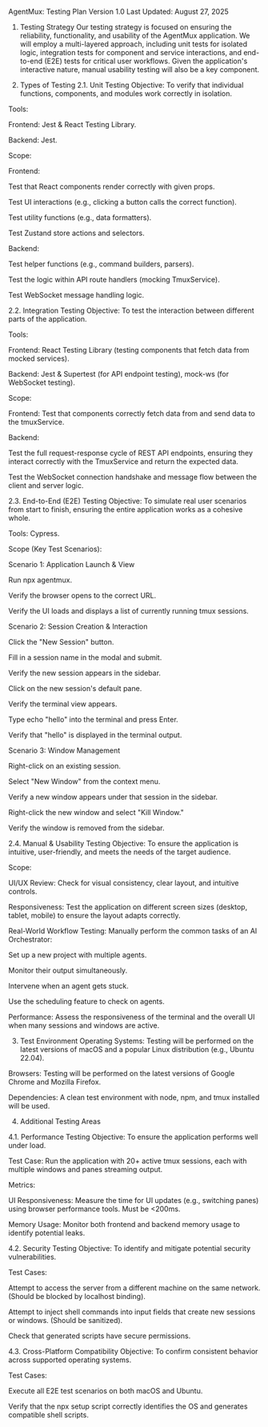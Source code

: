 AgentMux: Testing Plan
Version 1.0
Last Updated: August 27, 2025

1. Testing Strategy
   Our testing strategy is focused on ensuring the reliability, functionality, and usability of the AgentMux application. We will employ a multi-layered approach, including unit tests for isolated logic, integration tests for component and service interactions, and end-to-end (E2E) tests for critical user workflows. Given the application's interactive nature, manual usability testing will also be a key component.

2. Types of Testing
   2.1. Unit Testing
   Objective: To verify that individual functions, components, and modules work correctly in isolation.

Tools:

Frontend: Jest & React Testing Library.

Backend: Jest.

Scope:

Frontend:

Test that React components render correctly with given props.

Test UI interactions (e.g., clicking a button calls the correct function).

Test utility functions (e.g., data formatters).

Test Zustand store actions and selectors.

Backend:

Test helper functions (e.g., command builders, parsers).

Test the logic within API route handlers (mocking TmuxService).

Test WebSocket message handling logic.

2.2. Integration Testing
Objective: To test the interaction between different parts of the application.

Tools:

Frontend: React Testing Library (testing components that fetch data from mocked services).

Backend: Jest & Supertest (for API endpoint testing), mock-ws (for WebSocket testing).

Scope:

Frontend: Test that components correctly fetch data from and send data to the tmuxService.

Backend:

Test the full request-response cycle of REST API endpoints, ensuring they interact correctly with the TmuxService and return the expected data.

Test the WebSocket connection handshake and message flow between the client and server logic.

2.3. End-to-End (E2E) Testing
Objective: To simulate real user scenarios from start to finish, ensuring the entire application works as a cohesive whole.

Tools: Cypress.

Scope (Key Test Scenarios):

Scenario 1: Application Launch & View

Run npx agentmux.

Verify the browser opens to the correct URL.

Verify the UI loads and displays a list of currently running tmux sessions.

Scenario 2: Session Creation & Interaction

Click the "New Session" button.

Fill in a session name in the modal and submit.

Verify the new session appears in the sidebar.

Click on the new session's default pane.

Verify the terminal view appears.

Type echo "hello" into the terminal and press Enter.

Verify that "hello" is displayed in the terminal output.

Scenario 3: Window Management

Right-click on an existing session.

Select "New Window" from the context menu.

Verify a new window appears under that session in the sidebar.

Right-click the new window and select "Kill Window."

Verify the window is removed from the sidebar.

2.4. Manual & Usability Testing
Objective: To ensure the application is intuitive, user-friendly, and meets the needs of the target audience.

Scope:

UI/UX Review: Check for visual consistency, clear layout, and intuitive controls.

Responsiveness: Test the application on different screen sizes (desktop, tablet, mobile) to ensure the layout adapts correctly.

Real-World Workflow Testing: Manually perform the common tasks of an AI Orchestrator:

Set up a new project with multiple agents.

Monitor their output simultaneously.

Intervene when an agent gets stuck.

Use the scheduling feature to check on agents.

Performance: Assess the responsiveness of the terminal and the overall UI when many sessions and windows are active.

3. Test Environment
   Operating Systems: Testing will be performed on the latest versions of macOS and a popular Linux distribution (e.g., Ubuntu 22.04).

Browsers: Testing will be performed on the latest versions of Google Chrome and Mozilla Firefox.

Dependencies: A clean test environment with node, npm, and tmux installed will be used.

4. Additional Testing Areas

4.1. Performance Testing
Objective: To ensure the application performs well under load.

Test Case: Run the application with 20+ active tmux sessions, each with multiple windows and panes streaming output.

Metrics:

UI Responsiveness: Measure the time for UI updates (e.g., switching panes) using browser performance tools. Must be <200ms.

Memory Usage: Monitor both frontend and backend memory usage to identify potential leaks.

4.2. Security Testing
Objective: To identify and mitigate potential security vulnerabilities.

Test Cases:

Attempt to access the server from a different machine on the same network. (Should be blocked by localhost binding).

Attempt to inject shell commands into input fields that create new sessions or windows. (Should be sanitized).

Check that generated scripts have secure permissions.

4.3. Cross-Platform Compatibility
Objective: To confirm consistent behavior across supported operating systems.

Test Cases:

Execute all E2E test scenarios on both macOS and Ubuntu.

Verify that the npx setup script correctly identifies the OS and generates compatible shell scripts.
